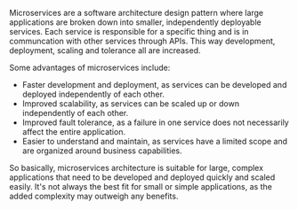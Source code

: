 Microservices are a software architecture design pattern where large applications are broken down into smaller, independently deployable services. Each service is responsible for a specific thing and is in communcation with other services through APIs. This way development, deployment, scaling and tolerance all are increased.

Some advantages of microservices include:

- Faster development and deployment, as services can be developed and deployed independently of each other.
- Improved scalability, as services can be scaled up or down independently of each other.
- Improved fault tolerance, as a failure in one service does not necessarily affect the entire application.
- Easier to understand and maintain, as services have a limited scope and are organized around business capabilities.

So basically, microservices architecture is suitable for large, complex applications that need to be developed and deployed quickly and scaled easily. It's not always the best fit for small or simple applications, as the added complexity may outweigh any benefits.
